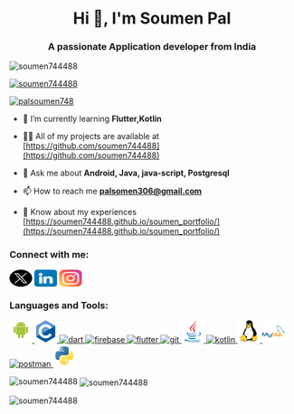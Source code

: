 <h1 align="center">Hi 👋, I'm Soumen Pal</h1>
<h3 align="center">A passionate Application developer from India</h3>

<p align="left"> <img src="https://komarev.com/ghpvc/?username=soumen744488&label=Profile%20views&color=0e75b6&style=flat" alt="soumen744488" /> </p>

<p align="left"> <a href="https://github.com/ryo-ma/github-profile-trophy"><img src="https://github-profile-trophy.vercel.app/?username=soumen744488" alt="soumen744488" /></a> </p>

<p align="left"> <a href="https://twitter.com/palsoumen748" target="blank"><img src="https://img.shields.io/twitter/follow/palsoumen748?logo=twitter&style=for-the-badge" alt="palsoumen748" /></a> </p>

- 🌱 I’m currently learning **Flutter,Kotlin**

- 👨‍💻 All of my projects are available at [https://github.com/soumen744488](https://github.com/soumen744488)

- 💬 Ask me about **Android, Java, java-script, Postgresql**

- 📫 How to reach me **palsomen306@gmail.com**

- 📄 Know about my experiences [https://soumen744488.github.io/soumen_portfolio/](https://soumen744488.github.io/soumen_portfolio/)

<h3 align="left">Connect with me:</h3>
<p align="left">
<a href="https://twitter.com/palsoumen748" target="blank"><img align="center" src="Image/twitter1.png" alt="palsoumen748" height="30" width="40" /></a>
<a href="https://linkedin.com/in/soumen-pal-9a355b154" target="blank"><img align="center" src="Image/linkedin.png" alt="soumen-pal-9a355b154" height="30" width="40" /></a>
<a href="https://instagram.com/soumen748" target="blank"><img align="center" src="Image/instagram.png" alt="soumen748" height="30" width="40" /></a>
</p>

<h3 align="left">Languages and Tools:</h3>
<p align="left"> <a href="https://developer.android.com" target="_blank"> <img src="https://raw.githubusercontent.com/devicons/devicon/master/icons/android/android-original-wordmark.svg" alt="android" width="40" height="40"/> </a> <a href="https://www.cprogramming.com/" target="_blank"> <img src="https://raw.githubusercontent.com/devicons/devicon/master/icons/c/c-original.svg" alt="c" width="40" height="40"/> </a> <a href="https://dart.dev" target="_blank"> <img src="https://www.vectorlogo.zone/logos/dartlang/dartlang-icon.svg" alt="dart" width="40" height="40"/> </a> <a href="https://firebase.google.com/" target="_blank"> <img src="https://www.vectorlogo.zone/logos/firebase/firebase-icon.svg" alt="firebase" width="40" height="40"/> </a> <a href="https://flutter.dev" target="_blank"> <img src="https://www.vectorlogo.zone/logos/flutterio/flutterio-icon.svg" alt="flutter" width="40" height="40"/> </a> <a href="https://git-scm.com/" target="_blank"> <img src="https://www.vectorlogo.zone/logos/git-scm/git-scm-icon.svg" alt="git" width="40" height="40"/> </a> <a href="https://www.java.com" target="_blank"> <img src="https://raw.githubusercontent.com/devicons/devicon/master/icons/java/java-original.svg" alt="java" width="40" height="40"/> </a> <a href="https://kotlinlang.org" target="_blank"> <img src="https://www.vectorlogo.zone/logos/kotlinlang/kotlinlang-icon.svg" alt="kotlin" width="40" height="40"/> </a> <a href="https://www.linux.org/" target="_blank"> <img src="https://raw.githubusercontent.com/devicons/devicon/master/icons/linux/linux-original.svg" alt="linux" width="40" height="40"/> </a> <a href="https://www.mysql.com/" target="_blank"> <img src="https://raw.githubusercontent.com/devicons/devicon/master/icons/mysql/mysql-original-wordmark.svg" alt="mysql" width="40" height="40"/> </a> <a href="https://postman.com" target="_blank"> <img src="https://www.vectorlogo.zone/logos/getpostman/getpostman-icon.svg" alt="postman" width="40" height="40"/> </a> <a href="https://www.python.org" target="_blank"> <img src="https://raw.githubusercontent.com/devicons/devicon/master/icons/python/python-original.svg" alt="python" width="40" height="40"/> </a> </p>

<p><img align="left" src="https://github-readme-stats.vercel.app/api/top-langs?username=soumen744488&show_icons=true&locale=en&layout=compact" alt="soumen744488" /></p>

<p>&nbsp;<img align="center" src="https://github-readme-stats.vercel.app/api?username=soumen744488&show_icons=true&locale=en" alt="soumen744488" /></p>

<p><img align="center" src="https://github-readme-streak-stats.herokuapp.com/?user=soumen744488&" alt="soumen744488" /></p>
